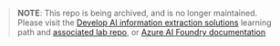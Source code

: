 > **NOTE**: This repo is being archived, and is no longer maintained. Please visit the [Develop AI information extraction solutions](https://learn.microsoft.com/training/paths/ai-extract-information/) learning path and [associated lab repo](https://github.com/MicrosoftLearning/mslearn-ai-information-extraction), or [Azure AI Foundry documentation](https://learn.microsoft.com/azure/ai-foundry/)
